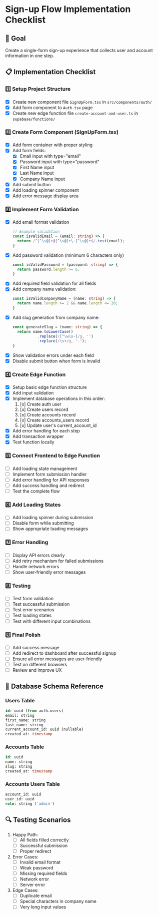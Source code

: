 # Sign-up Flow Implementation Checklist

## 🎯 Goal
Create a single-form sign-up experience that collects user and account information in one step.

## 📋 Implementation Checklist

### 1️⃣ Setup Project Structure
- [x] Create new component file `SignUpForm.tsx` in `src/components/auth/`
- [x] Add form component to `Auth.tsx` page
- [x] Create new edge function file `create-account-and-user.ts` in `supabase/functions/`

### 2️⃣ Create Form Component (SignUpForm.tsx)
- [x] Add form container with proper styling
- [x] Add form fields:
  - [x] Email input with type="email"
  - [x] Password input with type="password"
  - [x] First Name input
  - [x] Last Name input
  - [x] Company Name input
- [x] Add submit button
- [x] Add loading spinner component
- [x] Add error message display area

### 3️⃣ Implement Form Validation
- [x] Add email format validation
  ```typescript
  // Example validation
  const isValidEmail = (email: string) => {
    return /^[^\s@]+@[^\s@]+\.[^\s@]+$/.test(email);
  }
  ```
- [x] Add password validation (minimum 6 characters only)
  ```typescript
  const isValidPassword = (password: string) => {
    return password.length >= 6;
  }
  ```
- [x] Add required field validation for all fields
- [x] Add company name validation:
  ```typescript
  const isValidCompanyName = (name: string) => {
    return name.length >= 2 && name.length <= 20;
  }
  ```
- [x] Add slug generation from company name:
  ```typescript
  const generateSlug = (name: string) => {
    return name.toLowerCase()
             .replace(/[^\w\s-]/g, '')
             .replace(/\s+/g, '-');
  }
  ```
- [x] Show validation errors under each field
- [x] Disable submit button when form is invalid

### 4️⃣ Create Edge Function
- [x] Setup basic edge function structure
- [x] Add input validation
- [x] Implement database operations in this order:
  1. [x] Create auth user
  2. [x] Create users record
  3. [x] Create accounts record
  4. [x] Create accounts_users record
  5. [x] Update user's current_account_id
- [x] Add error handling for each step
- [x] Add transaction wrapper
- [x] Test function locally

### 5️⃣ Connect Frontend to Edge Function
- [ ] Add loading state management
- [ ] Implement form submission handler
- [ ] Add error handling for API responses
- [ ] Add success handling and redirect
- [ ] Test the complete flow

### 6️⃣ Add Loading States
- [ ] Add loading spinner during submission
- [ ] Disable form while submitting
- [ ] Show appropriate loading messages

### 7️⃣ Error Handling
- [ ] Display API errors clearly
- [ ] Add retry mechanism for failed submissions
- [ ] Handle network errors
- [ ] Show user-friendly error messages

### 8️⃣ Testing
- [ ] Test form validation
- [ ] Test successful submission
- [ ] Test error scenarios
- [ ] Test loading states
- [ ] Test with different input combinations

### 9️⃣ Final Polish
- [ ] Add success message
- [ ] Add redirect to dashboard after successful signup
- [ ] Ensure all error messages are user-friendly
- [ ] Test on different browsers
- [ ] Review and improve UX

## 📝 Database Schema Reference

### Users Table
```sql
id: uuid (from auth.users)
email: string
first_name: string
last_name: string
current_account_id: uuid (nullable)
created_at: timestamp
```

### Accounts Table
```sql
id: uuid
name: string
slug: string
created_at: timestamp
```

### Accounts Users Table
```sql
account_id: uuid
user_id: uuid
role: string ('admin')
```

## 🔍 Testing Scenarios
1. Happy Path:
   - [ ] All fields filled correctly
   - [ ] Successful submission
   - [ ] Proper redirect

2. Error Cases:
   - [ ] Invalid email format
   - [ ] Weak password
   - [ ] Missing required fields
   - [ ] Network error
   - [ ] Server error

3. Edge Cases:
   - [ ] Duplicate email
   - [ ] Special characters in company name
   - [ ] Very long input values
